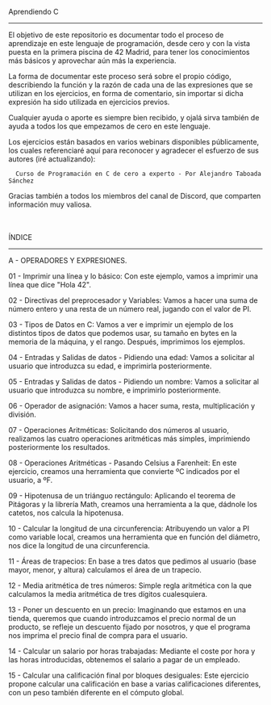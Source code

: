 Aprendiendo C

___________________________________________________________________________________________________________________________________

El objetivo de este repositorio es documentar todo el proceso de aprendizaje en este lenguaje de programación, desde cero y con la vista puesta en la primera piscina de 42 Madrid, para tener los conocimientos más básicos y aprovechar aún más la experiencia.

La forma de documentar este proceso será sobre el propio código, describiendo la función y la razón de cada una de las expresiones que se utilizan en los ejercicios, en forma de comentario, sin importar si dicha expresión ha sido utilizada en ejercicios previos.

Cualquier ayuda o aporte es siempre bien recibido, y ojalá sirva también de ayuda a todos los que empezamos de cero en este lenguaje.

Los ejercicios están basados en varios webinars disponibles públicamente, los cuales referenciaré aquí para reconocer y agradecer el esfuerzo de sus autores (iré actualizando):

      Curso de Programación en C de cero a experto - Por Alejandro Taboada Sánchez
      
Gracias también a todos los miembros del canal de Discord, que comparten información muy valiosa.
</br>
</br>
</br>

ÍNDICE
___________________________________________________________________________________________________________________________________

A - OPERADORES Y EXPRESIONES.

01 - Imprimir una línea y lo básico: Con este ejemplo, vamos a imprimir una línea que dice "Hola 42".

02 - Directivas del preprocesador y Variables: Vamos a hacer una suma de número entero y una resta de un número real, jugando con el valor de PI.

03 - Tipos de Datos en C: Vamos a ver e imprimir un ejemplo de los distintos tipos de datos que podemos usar, su tamaño en bytes en la memoria de la máquina, y el rango. Después, imprimimos los ejemplos.

04 - Entradas y Salidas de datos - Pidiendo una edad: Vamos a solicitar al usuario que introduzca su edad, e imprimirla posteriormente.

05 - Entradas y Salidas de datos - Pidiendo un nombre: Vamos a solicitar al usuario que introduzca su nombre, e imprimirlo posteriormente.

06 - Operador de asignación: Vamos a hacer suma, resta, multiplicación y división.

07 - Operaciones Aritméticas: Solicitando dos números al usuario, realizamos las cuatro operaciones aritméticas más simples, imprimiendo posteriormente los resultados.

08 - Operaciones Aritméticas - Pasando Celsius a Farenheit: En este ejercicio, creamos una herramienta que convierte ºC indicados por el usuario, a ºF.

09 - Hipotenusa de un triánguo rectángulo: Aplicando el teorema de Pitágoras y la librería Math, creamos una herramienta a la que, dádnole los catetos, nos calcula la hipotenusa.

10 - Calcular la longitud de una circunferencia: Atribuyendo un valor a PI como variable local, creamos una herramienta que en función del diámetro, nos dice la longitud de una circunferencia.

11 - Áreas de trapecios: En base a tres datos que pedimos al usuario (base mayor, menor, y altura) calculamos el área de un trapecio.

12 - Media aritmética de tres números: Simple regla aritmética con la que calculamos la media aritmética de tres dígitos cualesquiera.

13 - Poner un descuento en un precio: Imaginando que estamos en una tienda, queremos que cuando introduzcamos el precio normal de un producto, se refleje un descuento fijado por nosotros, y que el programa nos imprima el precio final de compra para el usuario.

14 - Calcular un salario por horas trabajadas: Mediante el coste por hora y las horas introducidas, obtenemos el salario a pagar de un empleado.

15 - Calcular una calificación final por bloques desiguales: Este ejercicio propone calcular una calificación en base a varias calificaciones diferentes, con un peso también diferente en el cómputo global.
